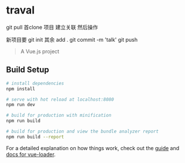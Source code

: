 # traval
git pull
首clone 项目  建立关联  然后操作 

新项目要 git init 
其余 add .
 git commit -m 'talk'
git push

> A Vue.js project




## Build Setup

``` bash
# install dependencies
npm install

# serve with hot reload at localhost:8080
npm run dev

# build for production with minification
npm run build

# build for production and view the bundle analyzer report
npm run build --report
```

For a detailed explanation on how things work, check out the [guide](http://vuejs-templates.github.io/webpack/) and [docs for vue-loader](http://vuejs.github.io/vue-loader).
